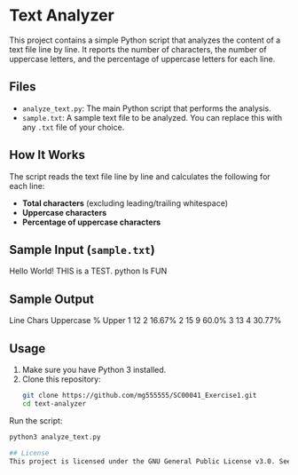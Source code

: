 # Text Analyzer

This project contains a simple Python script that analyzes the content of a text file line by line. It reports the number of characters, the number of uppercase letters, and the percentage of uppercase letters for each line.

## Files

- `analyze_text.py`: The main Python script that performs the analysis.
- `sample.txt`: A sample text file to be analyzed. You can replace this with any `.txt` file of your choice.

## How It Works

The script reads the text file line by line and calculates the following for each line:

- **Total characters** (excluding leading/trailing whitespace)
- **Uppercase characters**
- **Percentage of uppercase characters**

## Sample Input (`sample.txt`)
Hello World!
THIS is a TEST.
python Is FUN

## Sample Output

Line Chars Uppercase % Upper
1 12 2 16.67%
2 15 9 60.0%
3 13 4 30.77%

## Usage

1. Make sure you have Python 3 installed.
2. Clone this repository:
   ```bash
   git clone https://github.com/mg555555/SC00041_Exercise1.git
   cd text-analyzer

Run the script:
   ```bash
   python3 analyze_text.py

## License
This project is licensed under the GNU General Public License v3.0. See the LICENSE file for details.
